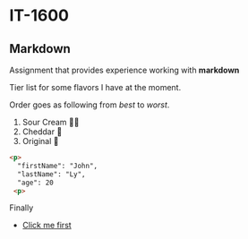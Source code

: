 # IT-1600
## Markdown
Assignment that provides experience working with **markdown** 

Tier list for some flavors I have at the moment.

Order goes as following from *best* to *worst*.

1. Sour Cream 🥇😂
2. Cheddar 🥈
3. Original 🥉

```html
<p>
  "firstName": "John",
  "lastName": "Ly",
  "age": 20
 <p>
```
Finally 
  -   [Click me first](https://www.youtube.com/watch?v=dQw4w9WgXcQ)
